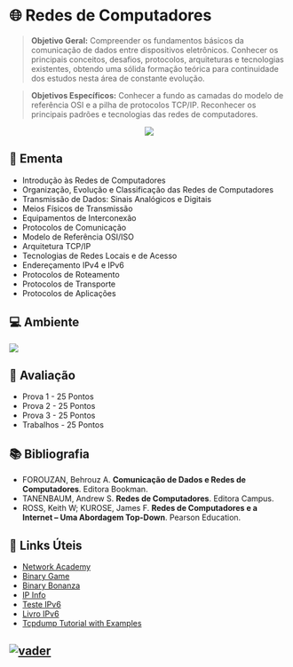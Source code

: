 # 🌐 Redes de Computadores

> **Objetivo Geral:** Compreender os fundamentos básicos da comunicação de dados entre dispositivos eletrônicos. Conhecer os principais conceitos, desafios, protocolos, arquiteturas e tecnologias existentes, obtendo uma sólida formação teórica para continuidade dos estudos nesta área de constante evolução.

> **Objetivos Específicos:** Conhecer a fundo as camadas do modelo de referência OSI e a pilha de protocolos TCP/IP. Reconhecer os principais padrões e tecnologias das redes de computadores.

<p align="center"><a href="#"><img src="https://github.com/adrianoifnmg/adrianoifnmg/blob/main/icons/r1_capa.png"></a></p>

## :dart: Ementa
* Introdução às Redes de Computadores
* Organização, Evolução e Classificação das Redes de Computadores
* Transmissão de Dados: Sinais Analógicos e Digitais
* Meios Físicos de Transmissão
* Equipamentos de Interconexão
* Protocolos de Comunicação
* Modelo de Referência OSI/ISO
* Arquitetura TCP/IP
* Tecnologias de Redes Locais e de Acesso
* Endereçamento IPv4 e IPv6
* Protocolos de Roteamento
* Protocolos de Transporte
* Protocolos de Aplicações

## :computer: Ambiente

[<img src="https://github.com/adrianoifnmg/adrianoifnmg/blob/main/icons/r1_amb.png">](#)

## :memo: Avaliação

* Prova 1 - 25 Pontos
* Prova 2 - 25 Pontos
* Prova 3 - 25 Pontos
* Trabalhos - 25 Pontos

## :books: Bibliografia

* FOROUZAN, Behrouz A. **Comunicação de Dados e Redes de Computadores**. Editora Bookman.
* TANENBAUM, Andrew S. **Redes de Computadores**. Editora Campus.
* ROSS, Keith W; KUROSE, James F. **Redes de Computadores e a Internet – Uma Abordagem Top-Down**. Pearson Education.

## :link: Links Úteis

* [Network Academy](https://www.networkacademy.io/)
* [Binary Game](https://learningcontent.cisco.com/games/binary/index.html)
* [Binary Bonanza](https://games.penjee.com/binary-bonanza/)
* [IP Info](https://ipinfo.io/)
* [Teste IPv6](http://test-ipv6.com/) 
* [Livro IPv6](https://www.ipv6.br/pagina/downloads/)
* [Tcpdump Tutorial with Examples](https://danielmiessler.com/study/tcpdump/)

## [![vader](https://github.com/adrianoifnmg/adrianoifnmg/blob/main/icons/vader2.gif)](#)
